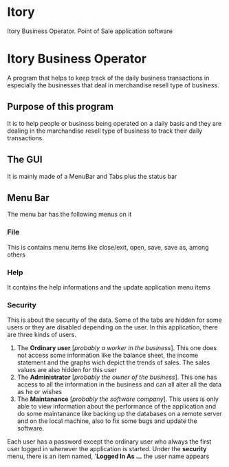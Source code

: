 # Itory
Itory Business Operator. Point of Sale application software
# Itory Business Operator
A program that helps to keep track of the daily business transactions in especially the businesses that deal in merchandise resell type of business.

## Purpose of this program
It is to help people or business being operated on a daily basis and they are dealing in the marchandise resell type of business to track their daily transactions.

## The GUI
It is mainly made of a MenuBar and Tabs plus the status bar

## Menu Bar
The menu bar has the following menus on it
### File
This is contains menu items like close/exit, open, save, save as, among others
### Help
It contains the help informations and the update application menu items
### Security
This is about the security of the data.
Some of the tabs are hidden for some users or they are disabled depending on the user. In this application, there are three kinds of users.
1. The **Ordinary user** [_probably a worker in the business_]. This one does not access some information like the balance sheet, the income statement and the graphs wich depict the trends of sales. The sales values are also hidden for this user
2. The **Administrator** [_probably the owner of the business_]. This one has access to all the information in the business and can all alter all the data as he or wishes
3. The **Maintanance** [_probably the software company_]. This users is only able to view information about the performance of the application and do some maintanance like backing up the databases on a remote server and on the local machine, also to fix some bugs and update the software.

Each user has a password except the ordinary user who always the first user logged in whenever the application is started.
Under the __security__ menu, there is an item named, '__Logged In As ...__ the user name appears

